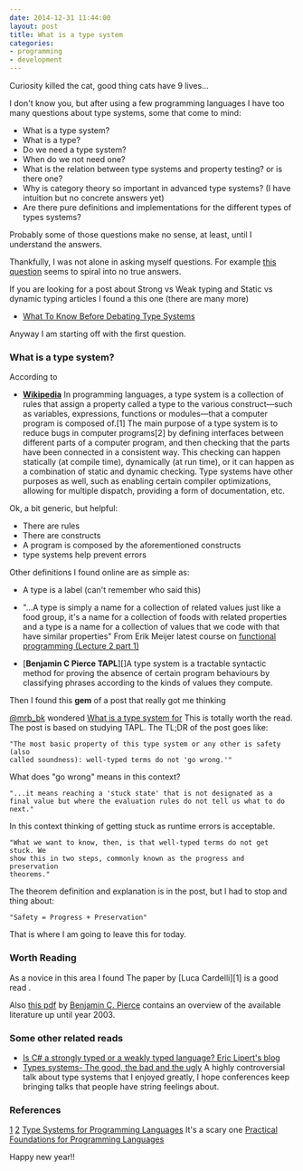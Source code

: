 ```yaml
---
date: 2014-12-31 11:44:00
layout: post
title: What is a type system
categories:
- programming 
- development
---
```


Curiosity killed the cat, good thing cats have 9 lives...


I don't know you, but after using a few programming languages I have too many questions about type systems, some that come to mind:

* What is a type system? 
* What is a type?
* Do we need a type system? 
* When do we not need one?
* What is the relation between type systems and property testing? or is there one?
* Why is category theory so important in advanced type systems? (I have intuition but no concrete answers yet) 
* Are there pure definitions and implementations for the different types of types systems?

Probably some of those questions make no sense, at least, until I understand the answers.

Thankfully, I was not alone in asking myself questions. For example [this question](http://lambda-the-ultimate.org/node/412) seems to spiral into no true answers. 

If you are looking for a post about  Strong vs Weak typing and Static vs dynamic typing articles I found a this one (there are many more)

* [What To Know Before Debating Type Systems](https://cdsmith.wordpress.com/2011/01/09/an-old-article-i-wrote/)


Anyway I am starting off with the first question.

### What is a type system?

According to

* [**Wikipedia**](http://en.wikipedia.org/wiki/Type_system#cite_note-FOOTNOTECardelli20041-2) In programming languages, a type system is a collection of rules that assign a property called a type to the various construct—​such as variables, expressions, functions or modules—​that a computer program is composed of.[1] The main purpose of a type system is to reduce bugs in computer programs[2] by defining interfaces between different parts of a computer program, and then checking that the parts have been connected in a consistent way. This checking can happen statically (at compile time), dynamically (at run time), or it can happen as a combination of static and dynamic checking. Type systems have other purposes as well, such as enabling certain compiler optimizations, allowing for multiple dispatch, providing a form of documentation, etc.

Ok, a bit generic, but helpful:

* There are rules 
* There are constructs
* A program is composed by the aforementioned constructs
* type systems help prevent errors


Other definitions I found online are as simple as:

* A type is a label (can't remember who said this)
* "...A type is simply a name for a collection of related values just like a food group, it's a name for a collection of foods with related properties
and a type is a name for a collection of values that we code with
that have similar properties" From Erik Meijer latest course on [functional programming (Lecture 2 part 1)](https://courses.edx.org/courses/DelftX/FP101x/3T2014/info)

* [**Benjamin C Pierce TAPL**][]A type system is a tractable syntactic method for proving the absence of certain program behaviours by classifying phrases according to the kinds of values they compute. 

Then I found this **gem** of a post that really got me thinking

[@mrb_bk](http://twitter.com/mrb_bk) wondered [What is a type system for](http://michaelrbernste.in/2014/02/17/what-is-a-type-system-for.html) This is totally worth the read. The post is based on studying TAPL. The TL;DR of the post goes like:
 
    "The most basic property of this type system or any other is safety (also
    called soundness): well-typed terms do not 'go wrong.'"

What does "go wrong" means in this context?

    "...it means reaching a 'stuck state' that is not designated as a 
    final value but where the evaluation rules do not tell us what to do next."

In this context thinking of getting stuck as runtime errors is acceptable.

    "What we want to know, then, is that well-typed terms do not get stuck. We 
    show this in two steps, commonly known as the progress and preservation 
    theorems."

The theorem definition and explanation is in the post, but I had to stop and thing about:

    "Safety = Progress + Preservation"

That is where I am going to leave this for today. 

### Worth Reading

As a novice in this area I found The paper by [Luca Cardelli][1] is a good read .

Also [this pdf](http://www.cis.upenn.edu/~bcpierce/papers/tng-lics2003-slides.pdf) by [Benjamin C. Pierce](http://www.cis.upenn.edu/~bcpierce/) contains an overview of the available literature up until year 2003. 

### Some other related reads


* [Is C# a strongly typed or a weakly typed language? Eric Lipert's blog](http://blogs.msdn.com/b/ericlippert/archive/2012/10/15/is-c-a-strongly-typed-or-a-weakly-typed-language.aspx)
* [Types systems- The good, the bad and the ugly](https://www.youtube.com/watch?v=SWTWkYbcWU0) A highly controversial talk about type systems that I enjoyed greatly, I hope conferences keep bringing talks that people have string feelings about. 

### References

[1](http://www.cis.upenn.edu/~bcpierce/tapl/)
[2](http://lucacardelli.name/Papers/TypeSystems.pdf)
[Type Systems for Programming Languages](http://www.cs.cmu.edu/~rwh/misc/tspl.pdf) It's a scary one 
[Practical Foundations for Programming Languages](http://www.cs.cmu.edu/~rwh/plbook/book.pdf)


Happy new year!! 